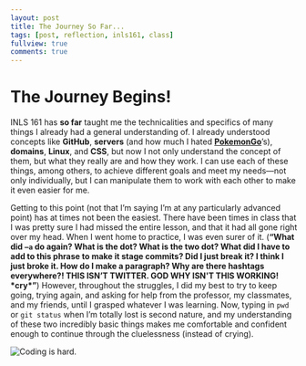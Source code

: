 ```yaml
---
layout: post
title: The Journey So Far...
tags: [post, reflection, inls161, class]
fullview: true
comments: true
---
```


<h1>The Journey Begins!</h1>

INLS 161 has **so far** taught me the technicalities and specifics of many things I already had a general understanding of. I already understood concepts like **GitHub**, **servers** (and how much I hated **[PokemonGo](http://ispokemongodownornot.com/)**’s), **domains**, **Linux**, and **CSS**, but now I not only understand the concept of them, but what they really are and how they work. I can use each of these things, among others, to achieve different goals and meet my needs—not only individually, but I can manipulate them to work with each other to make it even easier for me.

<p>Getting to this point (not that I’m saying I’m at any particularly advanced point) has at times not been the easiest. There have been times in class that I was pretty sure I had missed the entire lesson, and that it had all gone right over my head. When I went home to practice, I was even surer of it. (<strong>“What did <code>–a</code> do again? What is the dot? What is the two dot? What did I have to add to this phrase to make it stage commits? Did I just break it? I think I just broke it. How do I make a paragraph? Why are there hashtags everywhere?! THIS ISN’T TWITTER. GOD WHY ISN'T THIS WORKING! *cry*”</strong>) However, throughout the struggles, I did my best to try to keep going, trying again, and asking for help from the professor, my classmates, and my friends, until I grasped whatever I was learning. Now, typing in <code>pwd</code> or <code>git status</code> when I’m totally lost is second nature, and my understanding of these two incredibly basic things makes me comfortable and confident enough to continue through the cluelessness (instead of crying).</p>

<img src="http://static.fjcdn.com/pictures/Coding_a0cfec_505861.jpg" alt="Coding is hard.">

